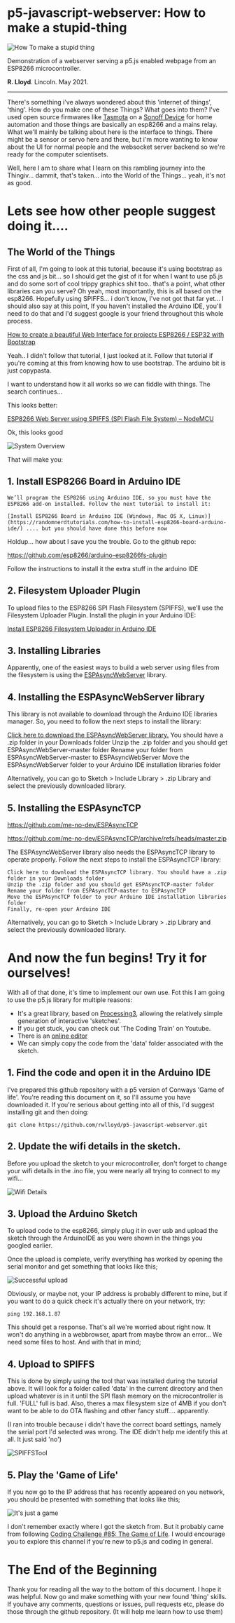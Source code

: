 # p5-javascript-webserver: How to make a stupid-thing

![How To make a stupid thing](./images/banner.png)

Demonstration of a webserver serving a p5.js enabled webpage from an ESP8266 microcontroller.

**R. Lloyd**. Lincoln. May 2021.

---

There's something i've always wondered about this 'internet of things', 'thing'. How do you make one of these Things? What goes into them? I've used open source firmwares like [Tasmota](https://tasmota.github.io/docs/) on a [Sonoff Device](https://sonoff.tech/products/) for home automation and those things are basically an esp8266 and a mains relay. What we'll mainly be talking about here is the interface to things. There might be a sensor or servo here and there, but i'm more wanting to know about the UI for normal people and the websocket server backend so we're ready for the computer scientisets.

Well, here I am to share what I learn on this rambling journey into the Thingiv... dammit, that's taken... into the World of the Things... yeah, it's not as good.

# Lets see how other people suggest doing it....
## The World of the Things

First of all, I'm going to look at this tutorial, because it's using bootstrap as the css and js bit... so I should get the gist of it for when I want to use p5.js and do some sort of cool trippy graphics shit too.. that's a point, what other libraries can you serve? Oh yeah, most importantly, this is all based on the esp8266. Hopefully using SPIFFS... i don't know, I've not got that far yet... I should also say at this point, If you haven't installed the Arduino IDE, you'll need to do that and I'd suggest google is your friend throughout this whole process.

[How to create a beautiful Web Interface for projects ESP8266 / ESP32 with Bootstrap](https://diyprojects.io/bootstrap-create-beautiful-web-interface-projects-esp8266/#.YJG5IqEo-Uk)

Yeah.. I didn't follow that tutorial, I just looked at it. Follow that tutorial if you're coming at this from knowing how to use bootstrap. The arduino bit is just copypasta.

I want to understand how it all works so we can fiddle with things. The search continues...

This looks better:

[ESP8266 Web Server using SPIFFS (SPI Flash File System) – NodeMCU](https://randomnerdtutorials.com/esp8266-web-server-spiffs-nodemcu/)

Ok, this looks good

![System Overview](./images/example-system.bmp)

That will make you:

## 1. Install ESP8266 Board in Arduino IDE

    We’ll program the ESP8266 using Arduino IDE, so you must have the ESP8266 add-on installed. Follow the next tutorial to install it:

    [Install ESP8266 Board in Arduino IDE (Windows, Mac OS X, Linux)](https://randomnerdtutorials.com/how-to-install-esp8266-board-arduino-ide/) .... but you should have done this before now

Holdup... how about I save you the trouble. Go to the github repo:

https://github.com/esp8266/arduino-esp8266fs-plugin

Follow the instructions to install it the extra stuff in the arduino IDE

## 2. Filesystem Uploader Plugin

To upload files to the ESP8266 SPI Flash Filesystem (SPIFFS), we’ll use the Filesystem Uploader Plugin. Install the plugin in your Arduino IDE:

[Install ESP8266 Filesystem Uploader in Arduino IDE](https://randomnerdtutorials.com/install-esp8266-filesystem-uploader-arduino-ide/)

## 3. Installing Libraries

Apparently, one of the easiest ways to build a web server using files from the filesystem is using the [ESPAsyncWebServer](https://github.com/me-no-dev/ESPAsyncWebServer) library. 

## 4. Installing the ESPAsyncWebServer library

This library is not available to download through the Arduino IDE libraries manager. So, you need to follow the next steps to install the library:

[Click here to download the ESPAsyncWebServer library.](https://github.com/me-no-dev/ESPAsyncWebServer/archive/master.zip) You should have a .zip folder in your Downloads folder
Unzip the .zip folder and you should get ESPAsyncWebServer-master folder
Rename your folder from ESPAsyncWebServer-master to ESPAsyncWebServer
Move the ESPAsyncWebServer folder to your Arduino IDE installation libraries folder

Alternatively, you can go to Sketch > Include Library > .zip Library and select the previously downloaded library.

## 5. Installing the ESPAsyncTCP

https://github.com/me-no-dev/ESPAsyncTCP

https://github.com/me-no-dev/ESPAsyncTCP/archive/refs/heads/master.zip

The ESPAsyncWebServer library also needs the ESPAsyncTCP library to operate properly. Follow the next steps to install the ESPAsyncTCP library:

    Click here to download the ESPAsyncTCP library. You should have a .zip folder in your Downloads folder
    Unzip the .zip folder and you should get ESPAsyncTCP-master folder
    Rename your folder from ESPAsyncTCP-master to ESPAsyncTCP
    Move the ESPAsyncTCP folder to your Arduino IDE installation libraries folder
    Finally, re-open your Arduino IDE

Alternatively, you can go to Sketch > Include Library > .zip Library and select the previously downloaded library.

# And now the fun begins! Try it for ourselves!

With all of that done, it's time to implement our own use. Fot this I am going to use the p5.js library for multiple reasons:

- It's a great library, based on [Processing3](https://www.processing.org), allowing the relatively simple generation of interactive 'sketches'.
- If you get stuck, you can check out 'The Coding Train' on Youtube.
- There is an [online editor](https://editor.p5js.org)
- We can simply copy the code from the 'data' folder associated with the sketch.

## 1. Find the code and open it in the Arduino IDE

I've prepared this github repository with a p5 version of Conways 'Game of life'. You're reading this document on it, so I'll assume you have downloaded it. If you're serious about getting into all of this, I'd suggest installing git and then doing:

    git clone https://github.com/rwlloyd/p5-javascript-webserver.git

## 2. Update the wifi details in the sketch.

Before you upload the sketch to your microcontroller, don't forget to change your wifi details in the .ino file, you were nearly all trying to connect to my wifi...

![Wifi Details](./images/network.png)

## 3. Upload the Arduino Sketch

To upload code to the esp8266, simply plug it in over usb and upload the sketch through the ArduinoIDE as you were shown in the things you googled earlier.  

Once the upload is complete, verify everything has worked by opening the serial monitor and get something that looks like this;

![Successful upload](./images/success.png)

Obviously, or maybe not, your IP address is probably different to mine, but if you want to do a quick check it's actually there on your network, try:

    ping 192.168.1.87

This should get a response. That's all we're worried about right now. It won't do anything in a webbrowser, apart from maybe throw an error... We need some files to host. And with that in mind;

## 4. Upload to SPIFFS

This is done by simply using the tool that was installed during the tutorial above. It will look for a folder called 'data' in the current directory and then upload whatever is in it until the SPI flash memory on the microcontroller is full. 'FULL' full is bad. Also, theres a max filesystem size of 4MB if you don't want to be able to do OTA flashing and other fancy stuff.... apparently.

(I ran into trouble because i didn't have the correct board settings, namely the serial port I'd selected was wrong. The IDE didn't help me identify this at all. It just said 'no')

![SPIFFSTool](./images/SPIFFSTool.png)

## 5. Play the 'Game of Life'

If you now go to the IP address that has recently appeared on you network, you should be presented with something that looks like this;

![It's just a game](./images/conway.png)

I don't remember exactly where I got the sketch from. But it probably came from following [Coding Challenge #85: The Game of Life](https://www.youtube.com/watch?v=FWSR_7kZuYg). I would encourage you to explore this channel if you're new to p5.js and coding in general. 

# The End of the Beginning

Thank you for reading all the way to the bottom of this document. I hope it was helpful. Now go and make something with your new found 'thing' skills. If youhave any comments, questions or issues, pull requests etc, please do those through the github repository. (It will help me learn how to use them)




